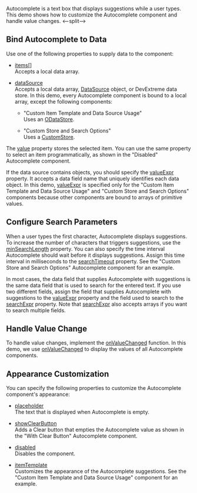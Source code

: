 Autocomplete is a text box that displays suggestions while a user types. This demo shows how to customize the Autocomplete component and handle value changes.
<--split-->

## Bind Autocomplete to Data

Use one of the following properties to supply data to the component:

* [items[]](/Documentation/ApiReference/UI_Components/dxAutocomplete/Configuration/items/)             
Accepts a local data array.

* [dataSource](/Documentation/ApiReference/UI_Components/dxAutocomplete/Configuration/#dataSource)            
Accepts a local data array, [DataSource](/Documentation/ApiReference/Data_Layer/DataSource/) object, or DevExtreme data store. In this demo, every Autocomplete component is bound to a local array, except the following components:

    - "Custom Item Template and Data Source Usage"    
    Uses an [ODataStore](/Documentation/ApiReference/Data_Layer/ODataStore/).
    
    - "Custom Store and Search Options"    
    Uses a [CustomStore](/Documentation/ApiReference/Data_Layer/CustomStore/).

The [value](/Documentation/ApiReference/UI_Components/dxAutocomplete/Configuration/#value) property stores the selected item. You can use the same property to select an item programmatically, as shown in the "Disabled" Autocomplete component.

If the data source contains objects, you should specify the [valueExpr](/Documentation/ApiReference/UI_Components/dxAutocomplete/Configuration/#valueExpr) property. It accepts a data field name that uniquely identifies each data object. In this demo, [valueExpr](/Documentation/ApiReference/UI_Components/dxAutocomplete/Configuration/#valueExpr) is specified only for the "Custom Item Template and Data Source Usage" and "Custom Store and Search Options" components because other components are bound to arrays of primitive values.

## Configure Search Parameters

When a user types the first character, Autocomplete displays suggestions. To increase the number of characters that triggers suggestions, use the [minSearchLength](/Documentation/ApiReference/UI_Components/dxAutocomplete/Configuration/#minSearchLength) property. You can also specify the time interval Autocomplete should wait before it displays suggestions. Assign this time interval in milliseconds to the [searchTimeout](/Documentation/ApiReference/UI_Components/dxAutocomplete/Configuration/#searchTimeout) property. See the "Custom Store and Search Options" Autocomplete component for an example.

In most cases, the data field that supplies Autocomplete with suggestions is the same data field that is used to search for the entered text. If you use two different fields, assign the field that supplies Autocomplete with suggestions to the [valueExpr](/Documentation/ApiReference/UI_Components/dxAutocomplete/Configuration/#valueExpr) property and the field used to search to the [searchExpr](/Documentation/ApiReference/UI_Components/dxAutocomplete/Configuration/#searchExpr) property. Note that [searchExpr](/Documentation/ApiReference/UI_Components/dxAutocomplete/Configuration/#searchExpr) also accepts arrays if you want to search multiple fields.

## Handle Value Change

To handle value changes, implement the [onValueChanged](/Documentation/ApiReference/UI_Components/dxAutocomplete/Configuration/#onValueChanged) function. In this demo, we use [onValueChanged](/Documentation/ApiReference/UI_Components/dxAutocomplete/Configuration/#onValueChanged) to display the values of all Autocomplete components.

## Appearance Customization

You can specify the following properties to customize the Autocomplete component's appearance:

* [placeholder](/Documentation/ApiReference/UI_Components/dxAutocomplete/Configuration/#placeholder)             
The text that is displayed when Autocomplete is empty. 

* [showClearButton](/Documentation/ApiReference/UI_Components/dxAutocomplete/Configuration/#showClearButton)            
Adds a Clear button that empties the Autocomplete value as shown in the "With Clear Button" Autocomplete component. 

* [disabled](/Documentation/ApiReference/UI_Components/dxAutocomplete/Configuration/#disabled)            
Disables the component.

* [itemTemplate](/Documentation/ApiReference/UI_Components/dxAutocomplete/Configuration/#itemTemplate)            
Customizes the appearance of the Autocomplete suggestions. See the "Custom Item Template and Data Source Usage" component for an example.

